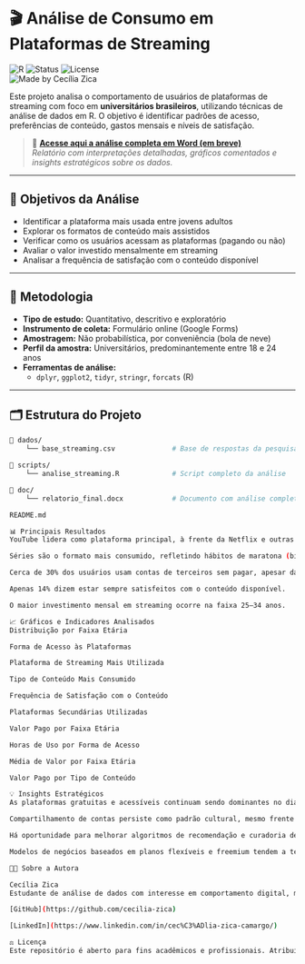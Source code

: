 # 🎬 Análise de Consumo em Plataformas de Streaming

![R](https://img.shields.io/badge/Linguagem-R-blue?logo=r) 
![Status](https://img.shields.io/badge/Status-Em%20desenvolvimento-yellow) 
![License](https://img.shields.io/badge/Licença-MIT-green)  
![Made by Cecília Zica](https://img.shields.io/badge/Feito%20por-Cecília%20Zica-purple)

Este projeto analisa o comportamento de usuários de plataformas de streaming com foco em **universitários brasileiros**, utilizando técnicas de análise de dados em R. O objetivo é identificar padrões de acesso, preferências de conteúdo, gastos mensais e níveis de satisfação.

> 📄 **[Acesse aqui a análise completa em Word (em breve)](#)**  
> *Relatório com interpretações detalhadas, gráficos comentados e insights estratégicos sobre os dados.*

---

## 📌 Objetivos da Análise

- Identificar a plataforma mais usada entre jovens adultos
- Explorar os formatos de conteúdo mais assistidos
- Verificar como os usuários acessam as plataformas (pagando ou não)
- Avaliar o valor investido mensalmente em streaming
- Analisar a frequência de satisfação com o conteúdo disponível

---

## 🔬 Metodologia

- **Tipo de estudo:** Quantitativo, descritivo e exploratório  
- **Instrumento de coleta:** Formulário online (Google Forms)  
- **Amostragem:** Não probabilística, por conveniência (bola de neve)  
- **Perfil da amostra:** Universitários, predominantemente entre 18 e 24 anos  
- **Ferramentas de análise:**  
  - `dplyr`, `ggplot2`, `tidyr`, `stringr`, `forcats` (R)

---

## 🗂 Estrutura do Projeto

```bash
📁 dados/
    └── base_streaming.csv              # Base de respostas da pesquisa

📁 scripts/
    └── analise_streaming.R             # Script completo da análise

📁 doc/
    └── relatorio_final.docx            # Documento com análise completa

README.md

📊 Principais Resultados
YouTube lidera como plataforma principal, à frente da Netflix e outras pagas.

Séries são o formato mais consumido, refletindo hábitos de maratona (binge-watching).

Cerca de 30% dos usuários usam contas de terceiros sem pagar, apesar das restrições recentes.

Apenas 14% dizem estar sempre satisfeitos com o conteúdo disponível.

O maior investimento mensal em streaming ocorre na faixa 25–34 anos.

📈 Gráficos e Indicadores Analisados
Distribuição por Faixa Etária

Forma de Acesso às Plataformas

Plataforma de Streaming Mais Utilizada

Tipo de Conteúdo Mais Consumido

Frequência de Satisfação com o Conteúdo

Plataformas Secundárias Utilizadas

Valor Pago por Faixa Etária

Horas de Uso por Forma de Acesso

Média de Valor por Faixa Etária

Valor Pago por Tipo de Conteúdo

💡 Insights Estratégicos
As plataformas gratuitas e acessíveis continuam sendo dominantes no dia a dia dos universitários.

Compartilhamento de contas persiste como padrão cultural, mesmo frente a barreiras impostas.

Há oportunidade para melhorar algoritmos de recomendação e curadoria de conteúdo.

Modelos de negócios baseados em planos flexíveis e freemium tendem a ter maior aceitação.

👩‍💻 Sobre a Autora

Cecília Zica
Estudante de análise de dados com interesse em comportamento digital, mídia sob demanda e aplicações estatísticas em R.

[GitHub](https://github.com/cecilia-zica)

[LinkedIn](https://www.linkedin.com/in/cec%C3%ADlia-zica-camargo/)

⚖️ Licença
Este repositório é aberto para fins acadêmicos e profissionais. Atribuição é apreciada.


